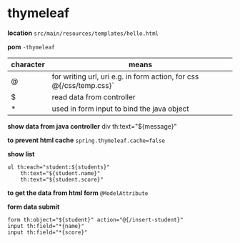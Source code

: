 # thymeleaf

**location** `src/main/resources/templates/hello.html`

**pom** `-thymeleaf`

| character | means                                                               |
|-----------|---------------------------------------------------------------------|
| @         | for writing url, uri e.g. in form action, for css @{/css/temp.css}` |
| $         | read data from controller                                           |
| *         | used in form input to bind the java object                          |

**show data from java controller** div th:text="${message}"

**to prevent html cache** `spring.thymeleaf.cache=false`

**show list**

```text
ul th:each="student:${students}"
    th:text="${student.name}"
    th:text="${student.score}"
```

**to get the data from html form** `@ModelAttribute`

**form data submit**

```text
form th:object="${student}" action="@{/insert-student}"
input th:field="*{name}"
input th:field="*{score}"
```